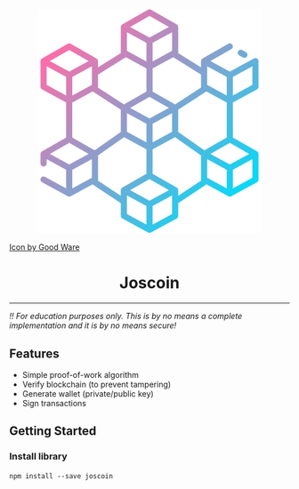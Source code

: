 <p align="center">
  <a href="" rel="noopener">
    <img style="width: 80%; height: 80%;" src="assets/blockchain.png" alt="Project logo">
    <div style="text-size: 10px; text-transform: italic;">Icon by Good Ware</div>
  </a>
</p>

<h1 align="center">Joscoin</h1>

---

*!! For education purposes only. This is by no means a complete implementation and it is by no means secure!*

## Features

* Simple proof-of-work algorithm
* Verify blockchain (to prevent tampering)
* Generate wallet (private/public key)
* Sign transactions

## Getting Started <a name = "getting_started"></a>

### Install library
```
npm install --save joscoin
```